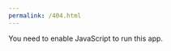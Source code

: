 ```yaml
---
permalink: /404.html
---
```


<!DOCTYPE html>
<html lang="en">
  <head>
    <meta charset="utf-8" />
    <link rel="icon" href="./public/favicon.ico" />
    <meta name="viewport" content="width=device-width, initial-scale=1" />
    <meta name="theme-color" content="#000000" />
    <meta
      name="description"
      content="Web site created using create-react-app"/>
    <link rel="stylesheet" href="https://cdnjs.cloudflare.com/ajax/libs/twitter-bootstrap/5.2.3/css/bootstrap.min.css"/>
    <link rel="stylesheet" href="https://cdnjs.cloudflare.com/ajax/libs/font-awesome/6.3.0/css/all.min.css"/>
    <title>Employees app</title>
  </head>
  <body>
    <noscript>You need to enable JavaScript to run this app.</noscript>
    <div id="root"></div>
  </body>
</html>
